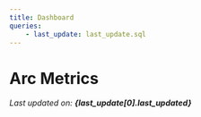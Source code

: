 ```yaml
---
title: Dashboard
queries:
    - last_update: last_update.sql
---
```


# Arc Metrics

_Last updated on: **{last_update[0].last_updated}**_
